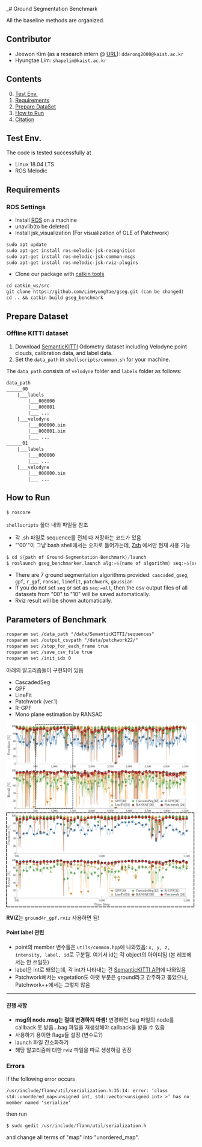 _# Ground Segmentation Benchmark 

All the baseline methods are organized.

## Contributor

* Jeewon Kim (as a research intern @ [URL](https://urobot.kaist.ac.kr/)): `ddarong2000@kaist.ac.kr`
* Hyungtae Lim: `shapelim@kaist.ac.kr`

## Contents

0. [Test Env.]()
1. [Requirements]()
2. [Prepare DataSet]()
3. [How to Run]()
4. [Citation]()

## Test Env.

The code is tested successfully at
* Linux 18.04 LTS
* ROS Melodic

## Requirements


### ROS Settings

* Install [ROS](http://wiki.ros.org/melodic/Installation) on a machine
* unavlib(to be deleted)
* Install jsk_visualization (For visualization of GLE of Patchwork)
 
```
sudo apt update
sudo apt-get install ros-melodic-jsk-recognition
sudo apt-get install ros-melodic-jsk-common-msgs
sudo apt-get install ros-melodic-jsk-rviz-plugins
```
* Clone our package with [catkin tools](https://catkin-tools.readthedocs.io/en/latest/)
```
cd catkin_ws/src
git clone https://github.com/LimHyungTae/gseg.git (can be changed)
cd .. && catkin build gseg_benchmark
```

## Prepare Dataset


### Offline KITTI dataset
1. Download [SemanticKITTI](http://www.semantic-kitti.org/dataset.html#download) Odometry dataset including Velodyne point clouds, calibration data, and label data.
2. Set the `data_path` in `shellscripts/common.sh` for your machine.

The `data_path` consists of `velodyne` folder and `labels` folder as follows:
```
data_path
______00
    |___labels
        |___000000
        |___000001
        |___ ...
    |___velodyne
        |___000000.bin
        |___000001.bin
        |___ ...
______01
    |___labels
        |___000000
        |___ ...
    |___velodyne
        |___000000.bin
        |___ ...
```


## How to Run 

```asm
$ roscore
```

`shellscripts` 폴더 내의 파일들 참조

* 각 .sh 파일로 sequence를 전체 다 저장하는 코드가 있음
* "'00'"이 그냥 bash shell에서는 숫자로 들어가는데, [Zsh](https://github.com/ohmyzsh/ohmyzsh/wiki/Installing-ZSH) 에서만 현재 사용 가능


```asm
$ cd ${path of Ground-Segmentation-Benchmark}/launch
$ roslaunch gseg_benchmarker.launch alg:=${name of algorithm} seq:=${sequence}
```
* There are 7 ground segmentation algorithms provided: `cascaded_gseg`, `gpf`, `r_gpf`, `ransac`, `linefit`, `patchwork`, `gaussian`
* If you do not set `seq` or set as `seq:=all`, then the csv output files of all datasets from "00" to "10" will be saved automatically.   
* Rviz result will be shown automatically.

## Parameters of Benchmark

```
rosparam set /data_path "/data/SemanticKITTI/sequences"
rosparam set /output_csvpath "/data/patchwork22/"
rosparam set /stop_for_each_frame true
rosparam set /save_csv_file true
rosparam set /init_idx 0
```

아래의 알고리즘들이 구현되어 있음

* CascadedSeg
* GPF
* LineFit
* Patchwork (ver.1)  
* R-GPF
* Mono plane estimation by RANSAC


![Image text](config/materials/seq00_results.png)

**RVIZ**는 `ground4r_gpf.rviz` 사용하면 됨!

#### Point label 관련
* point의 member 변수들은 `utils/common.hpp`에 나와있음: `x, y, z, intensity, label, id`로 구분됨. 여기서 id는 각 object의 아이디임 (본 레포에서는 안 쓰일듯)
* label은 int로 돼있는데, 각 int가 나타내는 건 [SemanticKITTI API](https://github.com/PRBonn/semantic-kitti-api/blob/master/config/semantic-kitti.yaml)에 나와있음
* Patchwork에서는 vegetation도 아랫 부분은 ground라고 간주하고 뽑았으나, Patchwork++에서는 그렇지 않음

--- 

#### 진행 사항

* **msg의 node.msg는 절대 변경하지 마셈!** 변경하면 bag 파일의 node를 callback 못 받음...bag 파일을 재생성해야 callback을 받을 수 있음
* 사용하기 용이한 flags들 설정 (변수로?)
* launch 파일 간소화하기
* 해당 알고리즘에 대한 rviz 파일을 따로 생성하길 권장

### Errors
if the following error occurs
```
/usr/include/flann/util/serialization.h:35:14: error: ‘class std::unordered_map<unsigned int, std::vector<unsigned int> >’ has no member named ‘serialize’
```
then run
```asm
$ sudo gedit /usr/include/flann/util/serialization.h
```
and change all terms of "map" into "unordered_map".